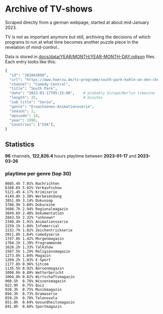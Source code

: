 # Archive of TV-shows

Scraped directly from a german webpage, started at about mid-January 2023.

TV is not as important anymore but still, archiving the decisions of which programs to run at what time
becomes another puzzle piece in the revelation of mind-control.. 

Data is stored in [docs/data/YEAR/MONTH/YEAR-MONTH-DAY.ndjson](docs/data/) files. 
Each entry looks like this:

```python
{
  "id": "181043890", 
  "url": "https://www.hoerzu.de/tv-programm/south-park-kohle-an-den-chefkoch/bid_181043890/", 
  "channel": "Comedy Central", 
  "title": "South Park", 
  "date": "2023-01-17T05:15:00",    # probably Europe/Berlin timezone 
  "length": 25,                     # minutes 
  "sub_title": "Serie", 
  "genre": "Erwachsenen-Animationsserie", 
  "season": 2, 
  "episode": 14, 
  "year": 1998, 
  "countries": ["USA"],
}
```

## Statistics

**96** channels, **122,826.4** hours playtime between **2023-01-17** and **2023-03-26**


### playtime per genre (top 30)

    8605.4h 7.01% Nachrichten
    6168.6h 5.02% Verkaufsshow
    5121.4h 4.17% Krimiserie
    4149.8h 3.38% Werbesendung
    3851.9h 3.14% Dokusoap
    3788.9h 3.08% Dokureihe
    3608.7h 2.94% Regionalmagazin
    3049.6h 2.48% Dokumentation
    2843.5h 2.32% *unknown*
    2340.4h 1.91% Animationsserie
    2259.1h 1.84% Infomercial
    2232.7h 1.82% Zeichentrickserie
    2011.8h 1.64% Comedyserie
    1747.8h 1.42% Morgenmagazin
    1704.1h 1.39% Programmende
    1628.2h 1.33% Talkshow
    1587.5h 1.29% Religionsmagazin
    1273.0h 1.04% Magazin
    1269.2h 1.03% E-Sport
    1177.8h 0.96% Sitcom
    1135.5h 0.92% Börsenmagazin
    1098.0h 0.89% Wetterbericht
    1004.0h 0.82% Wirtschaftsmagazin
    960.5h  0.78% Wissensmagazin
    922.9h  0.75% Quiz
    920.3h  0.75% Musikmagazin
    894.3h  0.73% Dramaserie
    859.2h  0.70% Telenovela
    851.0h  0.69% Gesundheitsmagazin
    841.0h  0.68% Sportmagazin
